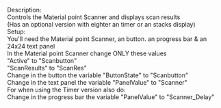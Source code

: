 Description:\
    Controls the Material point Scanner and displays scan results\
    (Has an optional version with eighter an timer or an stacks display)\
Setup:\
    You'll need the Material point Scanner, an button. an progress bar & an 24x24 text panel\
        In the Material point Scanner change ONLY these values\
            "Active" to "Scanbutton"\
            "ScanResults" to "ScanRes"\
        Change in the button the variable "ButtonState" to "Scanbutton"\
        Change in the text panel the variable "PanelValue" to "Scanner"\
    For when using the Timer version also do:\
        Change in the progress bar the variable "PanelValue" to "Scanner_Delay"
